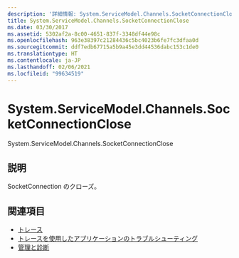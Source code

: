 ```yaml
---
description: '詳細情報: System.ServiceModel.Channels.SocketConnectionClose'
title: System.ServiceModel.Channels.SocketConnectionClose
ms.date: 03/30/2017
ms.assetid: 5302af2a-8c00-4651-837f-3348df44e98c
ms.openlocfilehash: 963e38397c21284436c5bc4023b6fe7fc3dfaa0d
ms.sourcegitcommit: ddf7edb67715a5b9a45e3dd44536dabc153c1de0
ms.translationtype: HT
ms.contentlocale: ja-JP
ms.lasthandoff: 02/06/2021
ms.locfileid: "99634519"
---
```

# <a name="systemservicemodelchannelssocketconnectionclose"></a>System.ServiceModel.Channels.SocketConnectionClose

System.ServiceModel.Channels.SocketConnectionClose  
  
## <a name="description"></a>説明  

 SocketConnection のクローズ。  
  
## <a name="see-also"></a>関連項目

- [トレース](index.md)
- [トレースを使用したアプリケーションのトラブルシューティング](using-tracing-to-troubleshoot-your-application.md)
- [管理と診断](../index.md)
